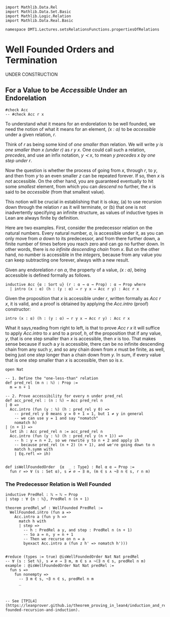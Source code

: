 ```lean
import Mathlib.Data.Rel
import Mathlib.Data.Set.Basic
import Mathlib.Logic.Relation
import Mathlib.Data.Real.Basic

namespace DMT1.Lectures.setsRelationsFunctions.propertiesOfRelations
```

# Well Founded Orders and Termination

UNDER CONSTRUCTION

<!-- toc -->

## For a Value to be *Accessible* Under an Endorelation

```lean
#check Acc
-- #check Acc r x
```

To understand what it means for an endorelation to be well
founded, we need the notion of what it means for an element,
*(x : α)* to be *accessible* under a given relation, *r*.

Think of *r* as being some kind of *one smaller than* relation.
We will write *y is one smaller than x (under r)* as *r y x*.
One could call such a relation, *precedes*, and use an infix
notation, *y ≺ x*, to mean *y precedes x by one step under r*.

Now the question is whether the process of going from *x*,
through *r*, to *y*, and then from *y* to an even smaller *z*
can be repeated forever. If so, then *x* is *not* accessible.
On the other hand, you are guaranteed eventually to hit some
*smallest* element, from which you can *descend* no further,
the *x* is said to be *accessible* (from that smallest value).

This notion will be crucial in establishing that it is okay,
(a) to use recursion down through the relation *r* as it will
terminate, or (b) that one is not inadvertently specifying an
infinite structure, as values of inductive types in Lean are
always finite by definition.

Here are two examples. First,  consider the predecessor relation
on the natural numbers. Every natural number, *a*, is accessible
under it, as you can only move from *a* down to its predecessor,
and from there further down, a finite number of times before you
reach zero and can go no further down. In other words, there is
*no infinite descending chain* from *x*. But on the other hand,
no number is accessible in the *integers*, because from any value
you can keep subtracting one forever, always with a new result.

Given any endorelation *r* on *α*, the property of a value,
*(x : a)*, being accessible is defined formally as follows.

```lean
inductive Acc {α : Sort u} (r : α → α → Prop) : α → Prop where
  | intro (x : α) (h : (y : α) → r y x → Acc r y) : Acc r x
```
Given the proposition that *x* is accessible under *r*, written
formally as *Acc r x*, it is valid, and a proof is obtained by
applying the *Acc.intro* (proof) constructor:

```lean
intro (x : α) (h : (y : α) → r y x → Acc r y) : Acc r x
```

What it says,reading from right to left, is that to prove
*Acc r x* it will suffice to apply *Acc.intro* to *x* and
to a proof, *h*, of the proposition that if any value, *y*,
that is one step smaller than *x* is accessible, then *x* is
too.  That makes sense because if such a *y* is accessible,
there can be no infinite descending chain from any such *y*,
and so any chain down from *x* must be finite, as well, being
just one *step* longer than a chain down from *y*. In sum, if
every value that is one step smaller than *x* is accessible,
then so is *x*.

```lean
open Nat

-- 1. Define the "one-less-than" relation
def pred_rel (m n : ℕ) : Prop :=
  m = n + 1

-- 2. Prove accessibility for every n under pred_rel
def acc_pred_rel : (n : ℕ) → Acc pred_rel n
| 0 =>
  Acc.intro (fun (y : ℕ) (h : pred_rel y 0) =>
    -- pred_rel y 0 means y = 0 + 1 = 1, but 1 ≠ y in general
    -- we can use y = 1 and say "nomatch"
    nomatch h)
| (n + 1) =>
  let ih : Acc pred_rel n := acc_pred_rel n
  Acc.intro (fun (y : ℕ) (h : pred_rel y (n + 1)) =>
    -- h : y = n + 2, so we rewrite y to n + 2 and apply ih
    -- because pred_rel (n + 2) (n + 1), and we're going down to n
    match h.symm with
    | Eq.refl => ih)


def isWellFoundedOrder  {α  _ : Type} : Rel α α → Prop :=
  fun r => ∀ (s : Set α), s ≠ ∅ → ∃ m, (m ∈ s ∧ ¬∃ n ∈ s, r n m)
```






### The Predecessor Relation is Well Founded

```lean
inductive PredRel : ℕ → ℕ → Prop
| step : ∀ {n : ℕ}, PredRel n (n + 1)

theorem predRel_wf : WellFounded PredRel :=
  WellFounded.intro (fun a =>
    Acc.intro a (fun y h =>
      match h with
      | step =>
        -- h : PredRel a y, and step : PredRel n (n + 1)
        -- So a = n, y = n + 1
        -- Then we recurse on n = a
        byexact Acc.intro a (fun z h' => nomatch h')))


#reduce (types := true) @isWellFoundedOrder Nat Nat predRel
-- ∀ (s : Set ℕ), s ≠ ∅ → ∃ m, m ∈ s ∧ ¬(∃ n ∈ s, predRel n m)
example : @isWellFoundedOrder Nat Nat predRel :=
  fun s =>
    fun nonempty =>
      -- ∃ m ∈ s, ¬∃ n ∈ s, predRel n m
      _



-- See [TPIL4](https://leanprover.github.io/theorem_proving_in_lean4/induction_and_recursion.html#well-founded-recursion-and-induction).
```
